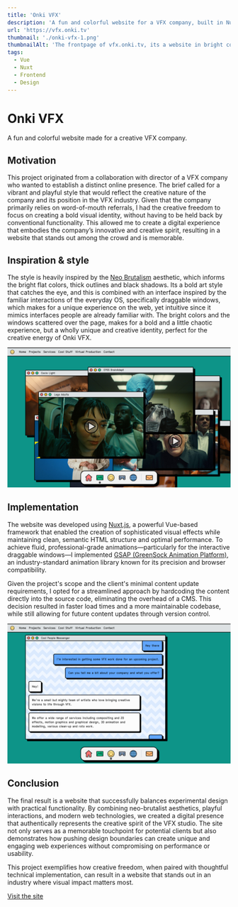 ```yaml
---
title: 'Onki VFX'
description: 'A fun and colorful website for a VFX company, built in Nuxt'
url: 'https://vfx.onki.tv'
thumbnail: './onki-vfx-1.png'
thumbnailAlt: 'The frontpage of vfx.onki.tv, its a website in bright colors, the content is arranged in windows akin to windows on MacOS.'
tags:
  - Vue
  - Nuxt
  - Frontend
  - Design
---
```


# Onki VFX

A fun and colorful website made for a creative VFX company.

## Motivation

This project originated from a collaboration with director of a VFX company who wanted to establish 
a distinct online presence. The brief called for a vibrant and playful style that would reflect the 
creative nature of the company and its position in the VFX industry. Given that the company primarily 
relies on word-of-mouth referrals, I had the creative freedom to focus on creating a bold visual identity, 
without having to be held back by conventional functionality. This allowed me to create a digital experience 
that embodies the company’s innovative and creative spirit, 
resulting in a website that stands out among the crowd and is memorable.

## Inspiration & style

The style is heavily inspired by the [Neo Brutalism](https://dribbble.com/tags/neo-brutalism) aesthetic, which informs the bright flat colors,
 thick outlines and black shadows. Its a bold art style that catches the eye, and this is combined
 with an interface inspired by the familiar interactions of the everyday OS, specifically draggable
 windows, which makes for a unique experience on the web, yet intuitive since it mimics interfaces people
 are already familiar with. The bright colors and the windows scattered over the page, makes for a bold
 and a little chaotic experience, but a wholly unique and creative identity, perfect for the creative energy of Onki VFX.

![A webpage with a bunch of windows, each containing a video](./onki-vfx-2.png)

## Implementation

The website was developed using [Nuxt.js](https://nuxt.com/), a powerful Vue-based framework that enabled the creation of 
sophisticated visual effects while maintaining clean, semantic HTML structure and optimal performance. 
To achieve fluid, professional-grade animations—particularly for the interactive draggable windows—I 
implemented [GSAP (GreenSock Animation Platform)](https://gsap.com/), an industry-standard animation library known for its 
precision and browser compatibility.

Given the project's scope and the client's minimal content update requirements, I opted for a streamlined 
approach by hardcoding the content directly into the source code, eliminating the overhead of a CMS. 
This decision resulted in faster load times and a more maintainable codebase, while still allowing for 
future content updates through version control.

![A webpage with a chat window, the chat shows a potential customer asking about Onki VFX](./onki-vfx-3.png)

## Conclusion

The final result is a website that successfully balances experimental design with practical functionality. 
By combining neo-brutalist aesthetics, playful interactions, and modern web technologies, we created a digital 
presence that authentically represents the creative spirit of the VFX studio. The site not only serves as a 
memorable touchpoint for potential clients but also demonstrates how pushing design boundaries can create 
unique and engaging web experiences without compromising on performance or usability.

This project exemplifies how creative freedom, when paired with thoughtful technical implementation, can result 
in a website that stands out in an industry where visual impact matters most.

[Visit the site](https://vfx.onki.tv)

